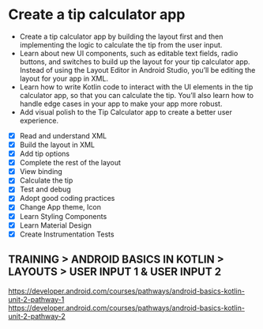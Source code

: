 # Create a tip calculator app
- Create a tip calculator app by building the layout first and then implementing the logic to calculate the tip from the user input.
- Learn about new UI components, such as editable text fields, radio buttons, and switches to build up the layout for your tip calculator app. Instead of using the Layout Editor in Android Studio, you’ll be editing the layout for your app in XML.
- Learn how to write Kotlin code to interact with the UI elements in the tip calculator app, so that you can calculate the tip. You’ll also learn how to handle edge cases in your app to make your app more robust.
- Add visual polish to the Tip Calculator app to create a better user experience.

- [x] Read and understand XML
- [x] Build the layout in XML
- [x] Add tip options
- [x] Complete the rest of the layout
- [x] View binding
- [x] Calculate the tip
- [x] Test and debug 
- [x] Adopt good coding practices
- [x] Change App theme, Icon
- [x] Learn Styling Components
- [x] Learn Material Design
- [x] Create Instrumentation Tests

## TRAINING > ANDROID BASICS IN KOTLIN > LAYOUTS > USER INPUT 1 & USER INPUT 2
https://developer.android.com/courses/pathways/android-basics-kotlin-unit-2-pathway-1
https://developer.android.com/courses/pathways/android-basics-kotlin-unit-2-pathway-2
